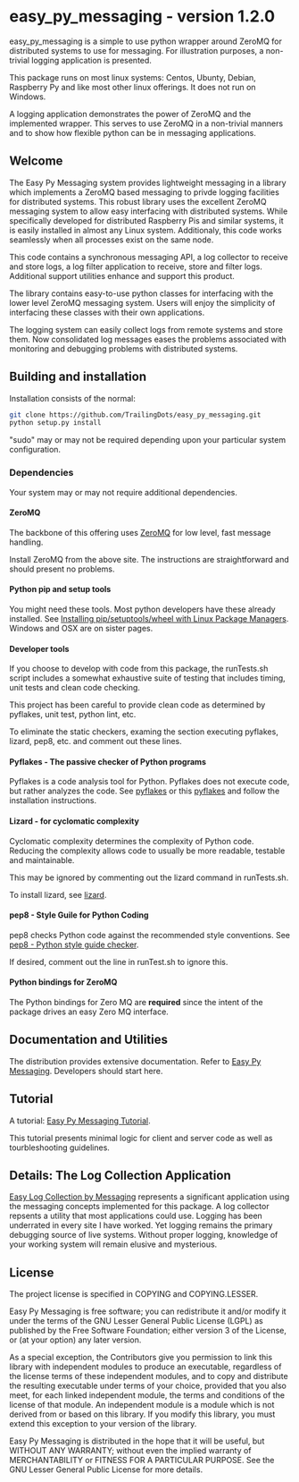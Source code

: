 easy\_py\_messaging - version 1.2.0
=================================

easy\_py\_messaging is a simple to use python wrapper around ZeroMQ for distributed 
systems to use for messaging. For illustration purposes, a non-trivial logging application
is presented. 

This package runs on most linux systems: Centos, Ubunty, Debian,
Raspberry Py and like most other linux offerings. It does not run
on Windows.

A logging application demonstrates the power of ZeroMQ and the
implemented wrapper. This serves to use ZeroMQ in a non-trivial
manners and to show how flexible python can be in messaging 
applications.

## Welcome

The Easy Py Messaging system provides lightweight messaging in a library
which implements a ZeroMQ based messaging to privde logging facilities for
distributed systems.  This robust library uses the excellent ZeroMQ messaging
system to allow easy interfacing with distributed systems.  While
specifically developed for distributed Raspberry Pis and similar systems, it
is easily installed in almost any Linux system. Additionaly, this code works
seamlessly when all processes exist on the same node.

This code contains a synchronous messaging API, a log collector to receive
and store logs, a log filter application to receive, store and filter logs.
Additional support utilities enhance and support this product.

The library contains easy-to-use python classes for interfacing with the lower
level ZeroMQ messaging system. Users will enjoy the simplicity of interfacing
these classes with their own applications. 

The logging system can easily collect logs from remote systems and store
them. Now consolidated log messages eases the problems associated with
monitoring and debugging problems with distributed systems.


## Building and installation

Installation consists of the normal:
``` bash
git clone https://github.com/TrailingDots/easy_py_messaging.git
python setup.py install
```
"sudo" may or may not be required depending upon your particular
system configuration.

### Dependencies

Your system may or may not require additional dependencies.

#### ZeroMQ

The backbone of this offering uses [ZeroMQ](http://zeromq.org/) for
low level, fast message handling.

Install ZeroMQ from the above site. The instructions are straightforward
and should present no problems.

#### Python pip and setup tools
You might need these tools. Most python developers have these
already installed. See <a href="https://packaging.python.org/install\_requirements\_linux/">Installing pip/setuptools/wheel with Linux Package Managers</a>.
Windows and OSX are on sister pages.

#### Developer tools
If you choose to develop with code from this package, the
runTests.sh script includes a somewhat exhaustive suite
of testing that includes timing, unit tests and clean code
checking.

This project has been careful to provide clean code as determined
by pyflakes, unit test, python lint, etc.

To eliminate the static checkers, examing the section
executing pyflakes, lizard, pep8, etc. and comment out
these lines.

#### Pyflakes - The passive checker of Python programs

Pyflakes is a code analysis tool for Python. Pyflakes
does not execute code, but rather analyzes the code.
See <a href="https://launchpad.net/pyflakes">pyflakes</a> or this
<a href="https://www.blog.pythonlibrary.org/2012/06/13/pyflakes-the-passive-checker-of-python-programs/">pyflakes</a> and follow the
installation instructions.

#### Lizard - for cyclomatic complexity

Cyclomatic complexity determines the complexity of Python
code. Reducing the complexity allows code to usually be
more readable, testable and maintainable.

This may be ignored by commenting out the lizard
command in runTests.sh.

To install lizard, see <a href="https://github.com/terryyin/lizard">lizard</a>.

#### pep8 - Style Guile for Python Coding

pep8 checks Python code against the recommended style conventions.
See <a href="https://pypi.python.org/pypi/pep8">pep8 - Python style guide checker</a>.

If desired, comment out the line in runTest.sh to ignore this.

#### Python bindings for ZeroMQ

The Python bindings for Zero MQ are <b>required</b> since the
intent of the package drives an easy Zero MQ interface.


## Documentation and Utilities

The distribution provides extensive documentation. Refer to
[Easy Py Messaging](./easy_py_messaging/docs/easy_py_messaging.html).
Developers should start here.


## Tutorial
A tutorial: [Easy Py Messaging Tutorial](./easy_py_messaging/docs/easyMessagingTutorial.html).

This tutorial presents minimal logic for client and server code as well
as tourbleshooting guidelines.

## Details: The Log Collection Application

[Easy Log Collection by Messaging](./easy_py_messaging/docs/logCollector.html) represents
a significant application using the messaging concepts implemented for
this package. A log collector repsents a utility that most applications
could use. Logging has been underrated in every site I have worked.
Yet logging remains the primary debugging source of live systems.
Without proper logging, knowledge of your working system will
remain elusive and mysterious.

## License

The project license is specified in COPYING and COPYING.LESSER.

Easy Py Messaging is free software; you can redistribute it and/or modify it
under the terms of the GNU Lesser General Public License (LGPL) as published by
the Free Software Foundation; either version 3 of the License, or (at your
option) any later version.

As a special exception, the Contributors give you permission to link
this library with independent modules to produce an executable,
regardless of the license terms of these independent modules, and to
copy and distribute the resulting executable under terms of your choice,
provided that you also meet, for each linked independent module, the
terms and conditions of the license of that module. An independent
module is a module which is not derived from or based on this library.
If you modify this library, you must extend this exception to your
version of the library.

Easy Py Messaging is distributed in the hope that it will be useful, but
WITHOUT ANY WARRANTY; without even the implied warranty of MERCHANTABILITY or
FITNESS FOR A PARTICULAR PURPOSE. See the GNU Lesser General Public License for
more details.

